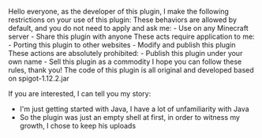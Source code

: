 Hello everyone, as the developer of this plugin, I make the following restrictions on your use of this plugin:
  These behaviors are allowed by default, and you do not need to apply and ask me:
    - Use on any Minecraft server
    - Share this plugin with anyone
  These acts require application to me:
    - Porting this plugin to other websites
    - Modify and publish this plugin
  These actions are absolutely prohibited:
    - Publish this plugin under your own name
    - Sell this plugin as a commodity
I hope you can follow these rules, thank you!
The code of this plugin is all original and developed based on spigot-1.12.2.jar



 
If you are interested, I can tell you my story:
  - I'm just getting started with Java, I have a lot of unfamiliarity with Java
  - So the plugin was just an empty shell at first, in order to witness my growth, I chose to keep his uploads
